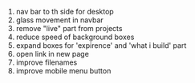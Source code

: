 1. nav bar to th side for desktop 
2. glass movement in navbar 
3. remove "live" part from projects
4. reduce speed of background boxes
5. expand boxes for 'expirence' and 'what i build' part 
6. open link in new page
7. improve filenames
8. improve mobile menu button